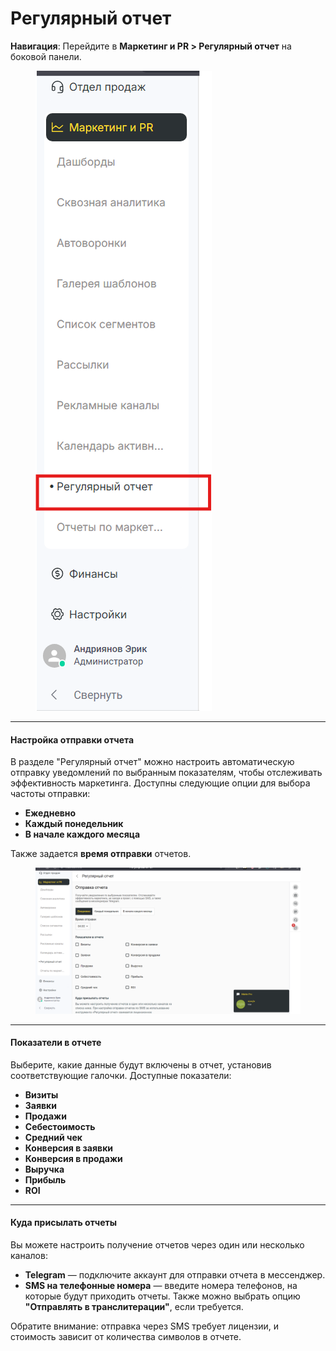 # Регулярный отчет

**Навигация**: Перейдите в **Маркетинг и PR > Регулярный отчет** на боковой панели.

<figure><img src="../../.gitbook/assets/image (485).png" alt=""><figcaption></figcaption></figure>

***

#### Настройка отправки отчета

В разделе "Регулярный отчет" можно настроить автоматическую отправку уведомлений по выбранным показателям, чтобы отслеживать эффективность маркетинга. Доступны следующие опции для выбора частоты отправки:

* **Ежедневно**
* **Каждый понедельник**
* **В начале каждого месяца**

Также задается **время отправки** отчетов.

<figure><img src="../../.gitbook/assets/image (486).png" alt=""><figcaption></figcaption></figure>

***

#### Показатели в отчете

Выберите, какие данные будут включены в отчет, установив соответствующие галочки. Доступные показатели:

* **Визиты**
* **Заявки**
* **Продажи**
* **Себестоимость**
* **Средний чек**
* **Конверсия в заявки**
* **Конверсия в продажи**
* **Выручка**
* **Прибыль**
* **ROI**



***

#### Куда присылать отчеты

Вы можете настроить получение отчетов через один или несколько каналов:

* **Telegram** — подключите аккаунт для отправки отчета в мессенджер.
* **SMS на телефонные номера** — введите номера телефонов, на которые будут приходить отчеты. Также можно выбрать опцию **"Отправлять в транслитерации"**, если требуется.

Обратите внимание: отправка через SMS требует лицензии, и стоимость зависит от количества символов в отчете.

